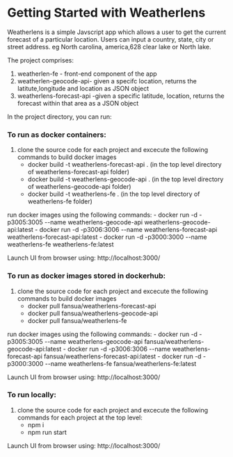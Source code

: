 # Getting Started with Weatherlens

Weatherlens is a simple Javscript app which allows a user to get the current forecast of a particular location. Users can input a country, state, city or 
street address. eg North carolina, america,628 clear lake or North lake.

The project comprises: 
 1) weatherlen-fe - front-end component of the app
 2) weatherlen-geocode-api- given a specifc location, returns  the latitute,longitude and location as JSON object 
 3) weatherlens-forecast-api -given a specific latitude, location, returns the forecast within that area as a JSON object

In the project directory, you can run:

### To run as docker containers: 
 1) clone the source code for each project and excecute the following commands to build docker images
    -  docker build -t weatherlens-forecast-api .  (in the top level directory of weatherlens-forecast-api folder)
    -  docker build -t weatherlens-geocode-api .  (in the top level directory of weatherlens-geocode-api folder)
    -  docker build -t weatherlens-fe .  (in the top level directory of weatherlens-fe folder)

   run docker images using the following commands:
    - docker run -d -p3005:3005 --name weatherlens-geocode-api weatherlens-geocode-api:latest
    - docker run -d -p3006:3006 --name weatherlens-forecast-api weatherlens-forecast-api:latest
    - docker run -d -p3000:3000 --name weatherlens-fe weatherlens-fe:latest


   Launch UI from browser using: http://localhost:3000/


### To run as docker images stored in dockerhub: 
 1) clone the source code for each project and excecute the following commands to build docker images
    -  docker pull fansua/weatherlens-forecast-api   
    -  docker pull fansua/weatherlens-geocode-api 
    -  docker pull fansua/weatherlens-fe 

   run docker images using the following commands:
    - docker run -d -p3005:3005 --name weatherlens-geocode-api fansua/weatherlens-geocode-api:latest
    - docker run -d -p3006:3006 --name weatherlens-forecast-api fansua/weatherlens-forecast-api:latest
    - docker run -d -p3000:3000 --name weatherlens-fe fansua/weatherlens-fe:latest


   Launch UI from browser using: http://localhost:3000/



   ### To run locally: 
 1) clone the source code for each project and excecute the following commands for each project at the top level:
    -  npm i 
    -  npm run start

   Launch UI from browser using: http://localhost:3000/


